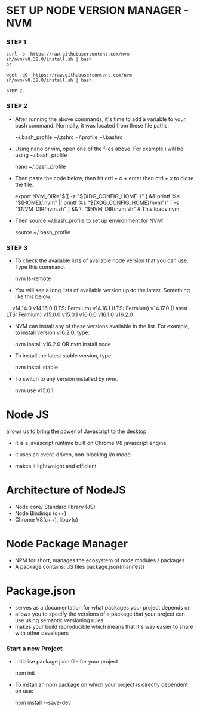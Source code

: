 # SET UP NODE VERSION MANAGER - NVM
	
### STEP 1
	curl -o- https://raw.githubusercontent.com/nvm-sh/nvm/v0.38.0/install.sh | bash
	or

	wget -qO- https://raw.githubusercontent.com/nvm-sh/nvm/v0.38.0/install.sh | bash	
	
	STEP 2.
	
### STEP 2
* After running the above commands, it's time to add a variable to your bash command. Normally, it was located from these file paths:

	~/.bash_profile
	~/.zshrc
	~/.profile
	~/.bashrc

* Using nano or vim, open one of the files above. For example i will be using ~/.bash_profile

	nano ~/.bash_profile

* Then paste the code below, then hit crtl + o + enter then ctrl + x to close the file.

	export NVM_DIR="$([ -z "${XDG_CONFIG_HOME-}" ] && printf %s "${HOME}/.nvm" || printf %s "${XDG_CONFIG_HOME}/nvm")"
	[ -s "$NVM_DIR/nvm.sh" ] && \. "$NVM_DIR/nvm.sh" # This loads nvm

* Then source ~/.bash_profile to set up environment for NVM:

	source ~/.bash_profile

### STEP 3
* To check the available lists of available node version that you can use. Type this command.

	nvm ls-remote

* You will see a long lists of available version up-to the latest. Something like this below:

...
v14.14.0
v14.16.0   (LTS: Fermium)
v14.16.1   (LTS: Fermium)
v14.17.0   (Latest LTS: Fermium)
v15.0.0
v15.0.1
v16.0.0
v16.1.0
v16.2.0

* NVM can install any of these versions available in the list. For example, to install version v16.2.0, type:

	nvm install v16.2.0
	OR
	nvm install node

* To install the latest stable version, type:

	nvm install stable

* To switch to any version installed by nvm.

	nvm use v15.0.1







# Node JS 
allows us to bring the power of Javascript to the
desktop

* it is a javascript runtime built on Chrome V8 
javascript engine

* it uses an event-driven, non-blocking i/o model
- makes it lightweight and efficient


# Architecture of NodeJS
- Node core/ Standard library (JS)
- Node Bindings (c++)
- Chrome V8(c++), libuv(c)


# Node Package Manager
- NPM for short, manages the ecosystem of node modules / packages
- A package contains: 
	JS files
	package.json(manifest)



# Package.json
- serves as a documentation for what packages your project depends on
- allows you to specify the versions of a package that your project can use using 
  semantic versioning rules
- makes your build reproducible which means that it's way easier to share with other developers

### Start a new Project 
* initialise package.json file for your project
	
	npm init

* To install an npm package on which your project is directly dependent on use:

	npm install <package name> --save-dev
